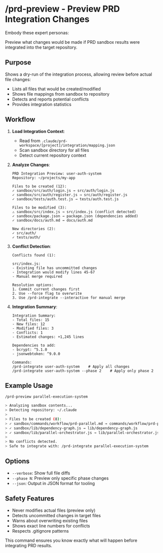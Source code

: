 # /prd-preview - Preview PRD Integration Changes

Embody these expert personas:
<!-- INCLUDE: system/personas.md#SOFTWARE_ARCHITECT -->
<!-- INCLUDE: system/personas.md#DEVOPS_ARCHITECT -->

Preview what changes would be made if PRD sandbox results were integrated into the target repository.

## Purpose

Shows a dry-run of the integration process, allowing review before actual file changes:
- Lists all files that would be created/modified
- Shows file mappings from sandbox to repository
- Detects and reports potential conflicts
- Provides integration statistics

## Workflow

1. **Load Integration Context**:
   - Read from `.claude/prd-workspace/[project]/integration/mapping.json`
   - Scan sandbox directory for all files
   - Detect current repository context

2. **Analyze Changes**:
   ```
   PRD Integration Preview: user-auth-system
   Repository: ~/projects/my-app
   
   Files to be created (12):
   ✓ sandbox/src/auth/login.js → src/auth/login.js
   ✓ sandbox/src/auth/register.js → src/auth/register.js
   ✓ sandbox/tests/auth.test.js → tests/auth.test.js
   
   Files to be modified (3):
   ⚠ sandbox/src/index.js → src/index.js (conflict detected)
   ✓ sandbox/package.json → package.json (dependencies added)
   ✓ sandbox/docs/auth.md → docs/auth.md
   
   New directories (2):
   ✓ src/auth/
   ✓ tests/auth/
   ```

3. **Conflict Detection**:
   ```
   Conflicts found (1):
   
   src/index.js:
   - Existing file has uncommitted changes
   - Integration would modify lines 45-67
   - Manual merge required
   
   Resolution options:
   1. Commit current changes first
   2. Use --force flag to overwrite
   3. Use /prd-integrate --interactive for manual merge
   ```

4. **Integration Summary**:
   ```
   Integration Summary:
   - Total files: 15
   - New files: 12
   - Modified files: 3
   - Conflicts: 1
   - Estimated changes: +1,245 lines
   
   Dependencies to add:
   - bcrypt: ^5.1.0
   - jsonwebtoken: ^9.0.0
   
   Commands:
   /prd-integrate user-auth-system    # Apply all changes
   /prd-integrate user-auth-system --phase 2    # Apply only phase 2
   ```

## Example Usage

```bash
/prd-preview parallel-execution-system

> Analyzing sandbox contents...
> Detecting repository: ~/.claude
> 
> Files to be created (8):
> ✓ sandbox/commands/workflow/prd-parallel.md → commands/workflow/prd-parallel.md
> ✓ sandbox/lib/dependency-graph.js → lib/dependency-graph.js
> ✓ sandbox/lib/parallel-orchestrator.js → lib/parallel-orchestrator.js
> 
> No conflicts detected.
> Safe to integrate with: /prd-integrate parallel-execution-system
```

## Options

- `--verbose`: Show full file diffs
- `--phase N`: Preview only specific phase changes
- `--json`: Output in JSON format for tooling

## Safety Features

- Never modifies actual files (preview only)
- Detects uncommitted changes in target files
- Warns about overwriting existing files
- Shows exact line numbers for conflicts
- Respects .gitignore patterns

This command ensures you know exactly what will happen before integrating PRD results.